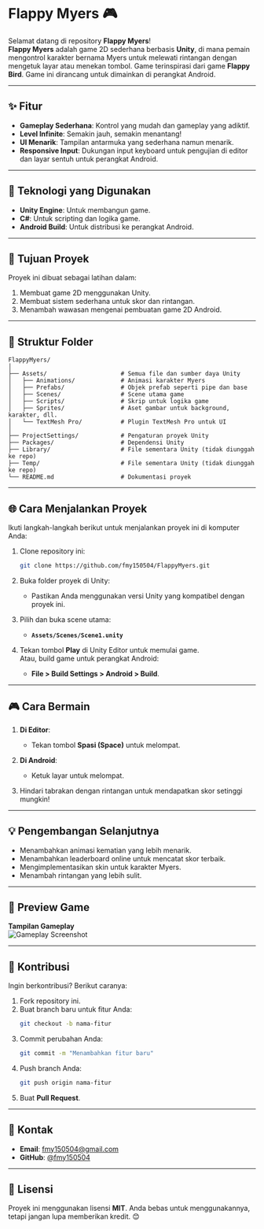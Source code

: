 
# Flappy Myers 🎮  

Selamat datang di repository **Flappy Myers**!  
**Flappy Myers** adalah game 2D sederhana berbasis **Unity**, di mana pemain mengontrol karakter bernama Myers untuk melewati rintangan dengan mengetuk layar atau menekan tombol. Game terinspirasi dari game **Flappy Bird**. Game ini dirancang untuk dimainkan di perangkat Android.

---

## ✨ Fitur
- **Gameplay Sederhana**: Kontrol yang mudah dan gameplay yang adiktif.
- **Level Infinite**: Semakin jauh, semakin menantang!
- **UI Menarik**: Tampilan antarmuka yang sederhana namun menarik.
- **Responsive Input**: Dukungan input keyboard untuk pengujian di editor dan layar sentuh untuk perangkat Android.

---

## 🚀 Teknologi yang Digunakan
- **Unity Engine**: Untuk membangun game.
- **C#**: Untuk scripting dan logika game.
- **Android Build**: Untuk distribusi ke perangkat Android.

---

## 🎯 Tujuan Proyek
Proyek ini dibuat sebagai latihan dalam:
1. Membuat game 2D menggunakan Unity.
2. Membuat sistem sederhana untuk skor dan rintangan.
3. Menambah wawasan mengenai pembuatan game 2D Android.

---

## 📂 Struktur Folder
```
FlappyMyers/
│
├── Assets/                     # Semua file dan sumber daya Unity
│   ├── Animations/             # Animasi karakter Myers
│   ├── Prefabs/                # Objek prefab seperti pipe dan base
│   ├── Scenes/                 # Scene utama game
│   ├── Scripts/                # Skrip untuk logika game
│   ├── Sprites/                # Aset gambar untuk background, karakter, dll.
│   └── TextMesh Pro/           # Plugin TextMesh Pro untuk UI
│
├── ProjectSettings/            # Pengaturan proyek Unity
├── Packages/                   # Dependensi Unity
├── Library/                    # File sementara Unity (tidak diunggah ke repo)
├── Temp/                       # File sementara Unity (tidak diunggah ke repo)
└── README.md                   # Dokumentasi proyek
```

---

## 🌐 Cara Menjalankan Proyek
Ikuti langkah-langkah berikut untuk menjalankan proyek ini di komputer Anda:

1. Clone repository ini:
   ```bash
   git clone https://github.com/fmy150504/FlappyMyers.git
   ```

2. Buka folder proyek di Unity:
   - Pastikan Anda menggunakan versi Unity yang kompatibel dengan proyek ini.

3. Pilih dan buka scene utama:
   - **`Assets/Scenes/Scene1.unity`**

4. Tekan tombol **Play** di Unity Editor untuk memulai game.  
   Atau, build game untuk perangkat Android:
   - **File > Build Settings > Android > Build**.

---

## 🎮 Cara Bermain
1. **Di Editor**:
   - Tekan tombol **Spasi (Space)** untuk melompat.

2. **Di Android**:
   - Ketuk layar untuk melompat.

3. Hindari tabrakan dengan rintangan untuk mendapatkan skor setinggi mungkin!

---

## 💡 Pengembangan Selanjutnya
- Menambahkan animasi kematian yang lebih menarik.
- Menambahkan leaderboard online untuk mencatat skor terbaik.
- Mengimplementasikan skin untuk karakter Myers.
- Menambah rintangan yang lebih sulit.

---

## 📸 Preview Game
**Tampilan Gameplay**  
![Gameplay Screenshot](https://via.placeholder.com/800x400)

---

## 🤝 Kontribusi
Ingin berkontribusi? Berikut caranya:
1. Fork repository ini.
2. Buat branch baru untuk fitur Anda:
   ```bash
   git checkout -b nama-fitur
   ```
3. Commit perubahan Anda:
   ```bash
   git commit -m "Menambahkan fitur baru"
   ```
4. Push branch Anda:
   ```bash
   git push origin nama-fitur
   ```
5. Buat **Pull Request**.

---

## 📱 Kontak
- **Email**: fmy150504@gmail.com
- **GitHub**: [@fmy150504](https://github.com/fmy150504)

---

## 📜 Lisensi
Proyek ini menggunakan lisensi **MIT**. Anda bebas untuk menggunakannya, tetapi jangan lupa memberikan kredit. 😊

